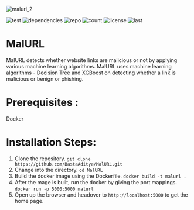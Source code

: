 ![malurl_2](https://user-images.githubusercontent.com/54901460/140620830-4330f7e6-94ce-4278-8e59-9af1bbbc1bb1.gif)


![test](https://img.shields.io/github/workflow/status/BastaAditya/MalURL/Requirements%20Test)
![dependencies](https://img.shields.io/github/pipenv/locked/dependency-version/BastaAditya/MalURL/flask)
![repo](https://img.shields.io/github/repo-size/BastaAditya/MalURL)
![count](https://img.shields.io/tokei/lines/github/BastaAditya/MalURL)
![license](https://img.shields.io/github/license/BastaAditya/MalURL)
![last](https://img.shields.io/github/last-commit/BastaAditya/MalURL)

# MalURL
MalURL detects whether website links are malicious or not by applying various machine learning algorithms. MalURL uses  machine learning algorithms - Decision Tree and XGBoost on detecting whether a link is malicious or benign or phishing.

# Prerequisites :
  Docker

# Installation Steps:
1) Clone the repository. 
   `git clone https://github.com/BastaAditya/MalURL.git`
2) Change into the directory.
   `cd MalURL`
3) Build the docker image using the Dockerfile.
   `docker build -t malurl . `
4) After the mage is built, run the docker by giving the port mappings.
   `docker run -p 5000:5000 malurl`
5) Open up the browser and headover to `http://localhost:5000` to get the home page.
